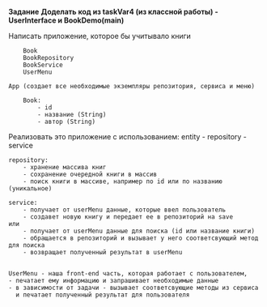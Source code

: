 **Задание**
**Доделать код из taskVar4 (из классной работы) - UserInterface и BookDemo(main)**

Написать приложение, которое бы учитывало книги

        Book
        BookRepository
        BookService
        UserMenu
    
    App (создает все необходимые экземпляры репозитория, сервиса и меню)

        Book:
            - id
            - название (String)
            - автор (String)

Реализовать это приложение с использованием: entity - repository - service

    repository:
        - хранение массива книг
        - сохранение очередной книги в массив 
        - поиск книги в массиве, например по id или по названию (уникальное)

    service:
        - получает от userMenu данные, которые ввел пользователь
        - создавет новую книгу и передает ее в репозиторий на save
    или
        - получает от userMenu данные для поиска (id или название книги)
        - обращается в репозиторий и вызывает у него соответсвующий метод для поиска
        - возвращает полученный результат в userMenu


    UserMenu - наша front-end часть, которая работает с пользователем, 
    - печатает ему информацию и запрашивает необходимые данные
    - в зависимости от задачи - вызывает соответсвующие методы из сервиса 
      и печатает полученный результат для пользователя